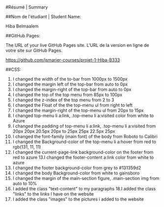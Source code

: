  #Résumé | Summary

##Nom de l'étudiant | Student Name:

Hiba Belmaalem 

##GitHub Pages: 

The URL of your live GitHub Pages site. L'URL de la version en ligne de votre site sur GitHub Pages.

https://github.com/jsmarier-courses/projet-1-Hiba-B333

##CSS:

1. I changed the width of the to-bar from 1000px to 1500px
2. I changed the margin left of the top-bar from auto to 0px
3. I changed the margin-right of the top-bar from auto to 0px
4. I changed the top of the top menu from 85px to 100px
5. I changed the  z-index of the top menu from 2 to 3
6. I changed the Float of the the top-menu ul from right to left
7. I changed the margin-right of the top-menu ul from 20px to 15px
8. I changed top-menu li a:link, .top-menu li a:visited color from white to Azure
9. I changed the padding of top-menu li a:link, .top-menu li a:visited from 20px 20px 20.5px 20px to 25px 25px 22.5px 25px
10. I changed the  font-family (main font) of the body from Roboto to Calibri
11. I changed the Background-color of the top-menu li a:hover from red to rgb(131, 11, 11)
12. I changed the current-page-link background-color on the footer from red to azure
13.I changed the footer-content a:link color from white to azure
14. I changed the footer background-color from grey to  #131359d2
15. I changed the body Background-color from white to gainsboro
16. I changed the margin of the main-section figure, .main-section img from auto to 10%
17. I added the class "text-content" to my paragraphs 
18.I added the class "links" to the links I have on the website 
19. I added the class "images" to the pictures i added to the website 











